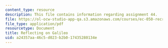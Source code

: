 ```yaml
---
content_type: resource
description: This file contains information regarding assignment 44.
file: https://ol-ocw-studio-app-qa.s3.amazonaws.com/courses/ec-050-recreate-experiments-from-history-inform-the-future-from-the-past-galileo-january-iap-2010/a24357aa46c5d023b2b017435280134e_MITEC_050IAP10_assn44.pdf
file_type: application/pdf
resourcetype: Document
title: Reflecting on Galileo
uid: a24357aa-46c5-d023-b2b0-17435280134e
---
```

